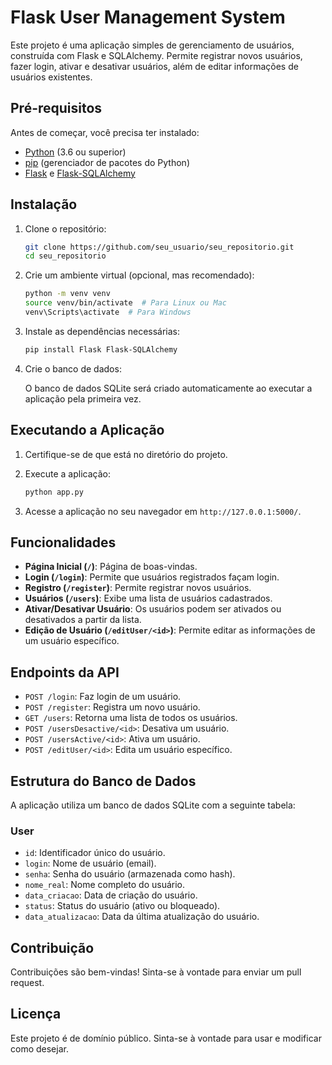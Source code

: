 # Flask User Management System

Este projeto é uma aplicação simples de gerenciamento de usuários, construída com Flask e SQLAlchemy. Permite registrar novos usuários, fazer login, ativar e desativar usuários, além de editar informações de usuários existentes.

## Pré-requisitos

Antes de começar, você precisa ter instalado:

- [Python](https://www.python.org/downloads/) (3.6 ou superior)
- [pip](https://pip.pypa.io/en/stable/installation/) (gerenciador de pacotes do Python)
- [Flask](https://flask.palletsprojects.com/en/2.0.x/installation/#install-flask) e [Flask-SQLAlchemy](https://flask-sqlalchemy.palletsprojects.com/en/2.x/installation/)

## Instalação

1. Clone o repositório:

   ```bash
   git clone https://github.com/seu_usuario/seu_repositorio.git
   cd seu_repositorio
   ```

2. Crie um ambiente virtual (opcional, mas recomendado):

   ```bash
   python -m venv venv
   source venv/bin/activate  # Para Linux ou Mac
   venv\Scripts\activate  # Para Windows
   ```

3. Instale as dependências necessárias:

   ```bash
   pip install Flask Flask-SQLAlchemy
   ```

4. Crie o banco de dados:

   O banco de dados SQLite será criado automaticamente ao executar a aplicação pela primeira vez.

## Executando a Aplicação

1. Certifique-se de que está no diretório do projeto.

2. Execute a aplicação:

   ```bash
   python app.py
   ```

3. Acesse a aplicação no seu navegador em `http://127.0.0.1:5000/`.

## Funcionalidades

- **Página Inicial (`/`)**: Página de boas-vindas.
- **Login (`/login`)**: Permite que usuários registrados façam login.
- **Registro (`/register`)**: Permite registrar novos usuários.
- **Usuários (`/users`)**: Exibe uma lista de usuários cadastrados.
- **Ativar/Desativar Usuário**: Os usuários podem ser ativados ou desativados a partir da lista.
- **Edição de Usuário (`/editUser/<id>`)**: Permite editar as informações de um usuário específico.

## Endpoints da API

- `POST /login`: Faz login de um usuário.
- `POST /register`: Registra um novo usuário.
- `GET /users`: Retorna uma lista de todos os usuários.
- `POST /usersDesactive/<id>`: Desativa um usuário.
- `POST /usersActive/<id>`: Ativa um usuário.
- `POST /editUser/<id>`: Edita um usuário específico.

## Estrutura do Banco de Dados

A aplicação utiliza um banco de dados SQLite com a seguinte tabela:

### User

- `id`: Identificador único do usuário.
- `login`: Nome de usuário (email).
- `senha`: Senha do usuário (armazenada como hash).
- `nome_real`: Nome completo do usuário.
- `data_criacao`: Data de criação do usuário.
- `status`: Status do usuário (ativo ou bloqueado).
- `data_atualizacao`: Data da última atualização do usuário.

## Contribuição

Contribuições são bem-vindas! Sinta-se à vontade para enviar um pull request.

## Licença

Este projeto é de domínio público. Sinta-se à vontade para usar e modificar como desejar.
